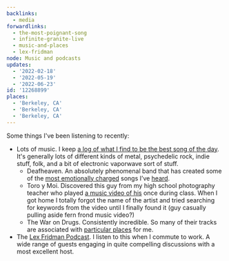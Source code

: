 ```yaml
---
backlinks:
  - media
forwardlinks:
  - the-most-poignant-song
  - infinite-granite-live
  - music-and-places
  - lex-fridman
node: Music and podcasts
updates:
  - '2022-02-18'
  - '2022-05-19'
  - '2022-06-23'
id: '12268899'
places:
  - 'Berkeley, CA'
  - 'Berkeley, CA'
  - 'Berkeley, CA'
---
```

Some things I've been listening to recently: 

- Lots of music. I keep [a log of what I find to be the best song of the day](https://futureland.tv/christian/best-song-of-the-day/grid). It's generally lots of different kinds of metal, psychedelic rock, indie stuff, folk, and a bit of electronic vaporwave sort of stuff. 
    - Deafheaven. An absolutely phenomenal band that has created some of the [most emotionally charged](the-most-poignant-song.md) songs I’ve [heard](infinite-granite-live.md).
    - Toro y Moi. Discovered this guy from my high school photography teacher who played [a music video of his](https://youtu.be/gGmfOsdla2Y) once during class. When I got home I totally forgot the name of the artist and tried searching for keywords from the video until I finally found it (guy casually pulling aside fern frond music video?)
    - The War on Drugs. Consistently incredible. So many of their tracks are associated with [particular places](music-and-places.md) for me. 
- The [Lex Fridman Podcast](lex-fridman.md). I listen to this when I commute to work. A wide range of guests engaging in quite compelling discussions with a most excellent host.
